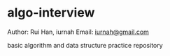 algo-interview
==============
Author: Rui Han, iurnah
Email: iurnah@gmail.com

basic algorithm and data structure practice repository

